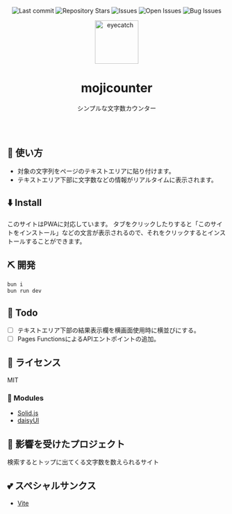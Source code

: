 <div align="center">

![Last commit](https://img.shields.io/github/last-commit/Comamoca/mojicounter?style=flat-square)
![Repository Stars](https://img.shields.io/github/stars/Comamoca/mojicounter?style=flat-square)
![Issues](https://img.shields.io/github/issues/Comamoca/mojicounter?style=flat-square)
![Open Issues](https://img.shields.io/github/issues-raw/Comamoca/mojicounter?style=flat-square)
![Bug Issues](https://img.shields.io/github/issues/Comamoca/mojicounter/bug?style=flat-square)

<img src="https://emoji2svg.deno.dev/api/🦊" alt="eyecatch" height="100">

# mojicounter

シンプルな文字数カウンター

<br>
<br>

</div>

<div align="center">

</div>

## 🚀 使い方

- 対象の文字列をページのテキストエリアに貼り付けます。
- テキストエリア下部に文字数などの情報がリアルタイムに表示されます。

## ⬇️  Install

このサイトはPWAに対応しています。
タブをクリックしたりすると「このサイトをインストール」などの文言が表示されるので、それをクリックするとインストールすることができます。

## ⛏️   開発

```sh
bun i
bun run dev
```
## 📝 Todo

- [ ] テキストエリア下部の結果表示欄を横画面使用時に横並びにする。
- [ ] Pages FunctionsによるAPIエントポイントの追加。

## 📜 ライセンス

MIT

### 🧩 Modules

- [Solid.js](https://www.solidjs.com)
- [daisyUI](https://daisyui.com)

## 👏 影響を受けたプロジェクト

検索するとトップに出てくる文字数を数えられるサイト

## 💕 スペシャルサンクス

- [Vite](https://ja.vitejs.dev)
